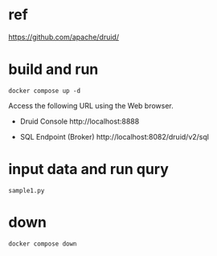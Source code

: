 # ref
https://github.com/apache/druid/


# build and run
```
docker compose up -d
```

Access the following URL using the Web browser.
* Druid Console
    http://localhost:8888

* SQL Endpoint (Broker)
	http://localhost:8082/druid/v2/sql

# input data and run qury
```
sample1.py
```

# down
```
docker compose down
```
